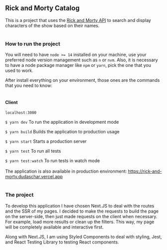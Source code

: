 ## Rick and Morty Catalog

This is a project that uses the [Rick and Morty API](https://rickandmortyapi.com) to search and display characters of the show based on their names.
<br></br>
### How to run the project

You will need to have `node >= 14` installed on your machine, use your preferred node version management such as `n` or `nvm`. Also, it is necessary to have a node package manager like `npm` or `yarn`, pick the one that you used to work.

After install everything on your environment, those ones are the commands that you need to know:
<br></br>
#### Client 
`localhost:3000`

`$ yarn dev` 
To run the application in development mode

`$ yarn build` 
Builds the application to production usage

`$ yarn start` 
Starts a production server

`$ yarn test` 
To run all tests

`$ yarn test:watch` 
To run tests in watch mode
<br></br>
The application is also available in production environment: https://rick-and-morty.dudaschar.vercel.app
<br></br>
### The project

To develop this application I have chosen Next.JS to deal with the routes and the SSR of my pages. I decided to make the requests to build the page on the server-side, then just made requests on the client when necessary. For example, load more results or clean up the filters. This way, my page will be completely available and interactive first.

Along with Next.JS, I am using Styled Components to deal with styling, Jest, and React Testing Library to testing React components.


